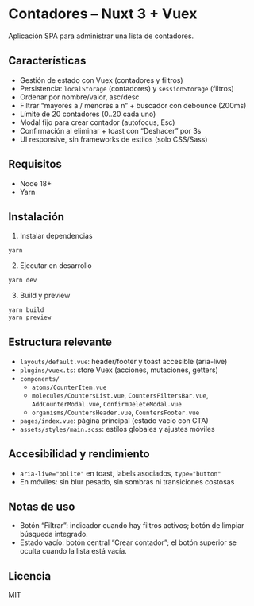 # Contadores – Nuxt 3 + Vuex

Aplicación SPA para administrar una lista de contadores.

## Características
- Gestión de estado con Vuex (contadores y filtros)
- Persistencia: `localStorage` (contadores) y `sessionStorage` (filtros)
- Ordenar por nombre/valor, asc/desc
- Filtrar “mayores a / menores a n” + buscador con debounce (200ms)
- Límite de 20 contadores (0..20 cada uno)
- Modal fijo para crear contador (autofocus, Esc)
- Confirmación al eliminar + toast con “Deshacer” por 3s
- UI responsive, sin frameworks de estilos (solo CSS/Sass)

## Requisitos
- Node 18+
- Yarn

## Instalación
1) Instalar dependencias
```bash
yarn
```
2) Ejecutar en desarrollo
```bash
yarn dev
```
3) Build y preview
```bash
yarn build
yarn preview
```

## Estructura relevante
- `layouts/default.vue`: header/footer y toast accesible (aria-live)
- `plugins/vuex.ts`: store Vuex (acciones, mutaciones, getters)
- `components/`
  - `atoms/CounterItem.vue`
  - `molecules/CountersList.vue`, `CountersFiltersBar.vue`, `AddCounterModal.vue`, `ConfirmDeleteModal.vue`
  - `organisms/CountersHeader.vue`, `CountersFooter.vue`
- `pages/index.vue`: página principal (estado vacío con CTA)
- `assets/styles/main.scss`: estilos globales y ajustes móviles

## Accesibilidad y rendimiento
- `aria-live="polite"` en toast, labels asociados, `type="button"`
- En móviles: sin blur pesado, sin sombras ni transiciones costosas

## Notas de uso
- Botón “Filtrar”: indicador cuando hay filtros activos; botón de limpiar búsqueda integrado.
- Estado vacío: botón central “Crear contador”; el botón superior se oculta cuando la lista está vacía.

## Licencia
MIT
